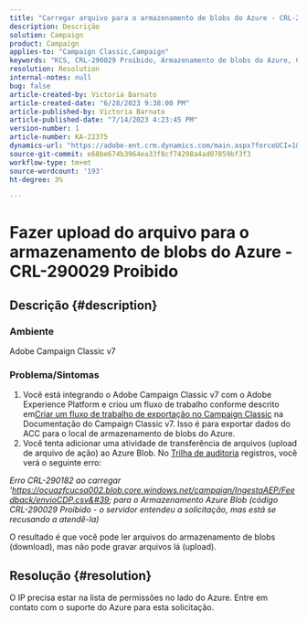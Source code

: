 ```yaml
---
title: "Carregar arquivo para o armazenamento de blobs do Azure - CRL-290029 Proibido"
description: Descrição
solution: Campaign
product: Campaign
applies-to: "Campaign Classic,Campaign"
keywords: "KCS, CRL-290029 Proibido, Armazenamento de blobs do Azure, Campaign, Campaign Classic, Adobe Experience Platform"
resolution: Resolution
internal-notes: null
bug: false
article-created-by: Victoria Barnato
article-created-date: "6/28/2023 9:38:00 PM"
article-published-by: Victoria Barnato
article-published-date: "7/14/2023 4:23:45 PM"
version-number: 1
article-number: KA-22375
dynamics-url: "https://adobe-ent.crm.dynamics.com/main.aspx?forceUCI=1&pagetype=entityrecord&etn=knowledgearticle&id=55d8b00c-fc15-ee11-8f6e-6045bd006239"
source-git-commit: e68be674b3964ea33f8cf74298a4ad07859bf3f3
workflow-type: tm+mt
source-wordcount: '193'
ht-degree: 3%

---
```


# Fazer upload do arquivo para o armazenamento de blobs do Azure - CRL-290029 Proibido

## Descrição {#description}


### Ambiente

Adobe Campaign Classic v7

### Problema/Sintomas

1. Você está integrando o Adobe Campaign Classic v7 com o Adobe Experience Platform e criou um fluxo de trabalho conforme descrito em[Criar um fluxo de trabalho de exportação no Campaign Classic](https://experienceleague.adobe.com/docs/campaign-classic/using/integrating-with-adobe-experience-cloud/aep-sources-destinations/export-campaign-data.html?lang=en#create-an-export-workflow-in-campaign-classic) na Documentação do Campaign Classic v7. Isso é para exportar dados do ACC para o local de armazenamento de blobs do Azure.
2. Você tenta adicionar uma atividade de transferência de arquivos (upload de arquivo de ação) ao Azure Blob. No [Trilha de auditoria](https://experienceleague.adobe.com/docs/campaign-classic-learn/tutorials/monitoring/audit-trail.html?lang=en) registros, você verá o seguinte erro:


*Erro CRL-290182 ao carregar &#39;https://ocuazfcucsa002.blob.core.windows.net/campaign/IngestaAEP/Feedback/envioCDP.csv&#39; para o Armazenamento Azure Blob (código CRL-290029 Proibido - o servidor entendeu a solicitação, mas está se recusando a atendê-la)*

O resultado é que você pode ler arquivos do armazenamento de blobs (download), mas não pode gravar arquivos lá (upload).


## Resolução {#resolution}


O IP precisa estar na lista de permissões no lado do Azure. Entre em contato com o suporte do Azure para esta solicitação.
